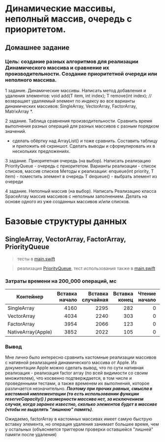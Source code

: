 # Динамические массивы, неполный массив, очередь с приоритетом.
## Домашнее задание
### Цель: создание разных алгоритмов для реализации Динамического массива и сравнение их производительности. Создание приоритетной очереди или неполного массива.

1 задание. Динамические массивы.
Написать метод добавления и удаления элементов:
void add(T item, int index);
T remove(int index); // возвращает удаляемый элемент
по индексу во все варианты динамических массивов:
SingleArray, VectorArray, FactorArray, MatrixArray *.

2 задание. Таблица сравнения производительности.
Сравнить время выполнения разных операций 
для разных массивов с разным порядком значений.
* сделать обёртку над ArrayList() и тоже сравнить.
Составить таблицу и приложить её скриншот. 
Сделать выводы и сформулировать их в нескольких предложениях.

3 задание. Приоритетная очередь (на выбор).
Написать реализацию PriorityQueue - очередь с приоритетом.
Варианты реализации - список списков, массив списков
Методы к реализации:
enqueue(int priority, T item) - поместить элемент в очередь
T dequeue() - выбрать элемент из очереди

4 задание. Неполный массив (на выбор).
Написать Реализацию класса SpaceArray массив массивов с неполным заполнением. 
Делать на основе одного из уже созданных массивов и/или списков.

# Базовые структуры данных

## SingleArray, VectorArray, FactorArray, PriorityQueue

> тесты в [main.swift](https://github.com/c-villain/OTUS_algo/blob/main/HW4/Otus_algo/main.swift)

> реализация [PriorityQueue](https://github.com/c-villain/OTUS_algo/blob/main/HW4/Otus_algo/HW4/PriorityQueue/PriorityQueue.swift), тест использования также в [main.swift](https://github.com/c-villain/OTUS_algo/blob/main/HW4/Otus_algo/main.swift)

### Затраты времени на 200_000 операций, мс

Контейнер|Вставка начало|Вставка случайная|Вставка конец|Чтение начало|Чтение случайное|Чтение конец|Удаление начало|Удаление случайное|Удаление конец 
---|---:|---:|---:|---:|---:|---:|---:|---:|---:
SingleArray       |4160|2295|282|0|0|0|3734|2085|124
VectorArray       |4034|2240|303|0|0|0|3793|2021|137
FactorArray       |3954|2066|123|0|0|0|3834|2081|133
NativeArray(Apple)|3852|2022|105|0|0|0|3790|1999|117

### Вывод 
Мне лично было интересно сравнить кастомные реализации массивов с нативной реализацией динамического массива от Apple. Из документации Apple можно сделать вывод, что по сути нативная реализация - реализация factor array (по всей видимости со своим множителем), что косвенно подтверждается, в том числе и проведенными тестами, а также временем их выполнения, которое различается незначительно. **_Поэтому при прочих равных, смысла в кастомной имплементации (то есть использовании функции reserveCapacity() ) размерности массива нет, за исключением случая, когда заранее известно, сколько элементов будет в массиве (чтобы не выделять "лишнюю" память)_**.

Ожидаемо, factorArray в кастомных массивах имеет самую быструю вставку элемента, но операция удаления занимает большее время, чем у остальных (объясняется триггером проверки оставшейся "лишней" памяти после удаления)
